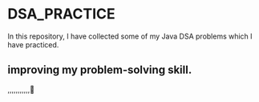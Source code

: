 # DSA_PRACTICE

In this repository, I have collected some of my Java DSA problems which I have practiced.


## improving my problem-solving skill.
,,,,,,,,,,,🙂
